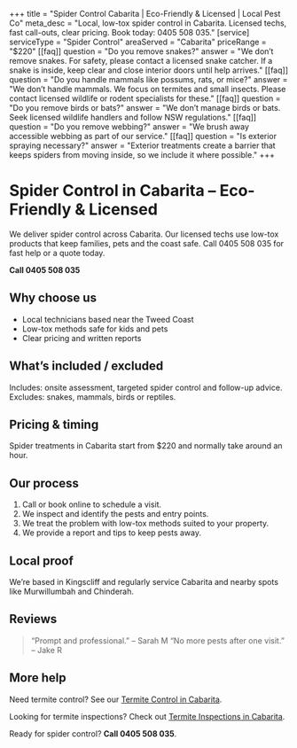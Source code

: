 +++
title = "Spider Control Cabarita | Eco-Friendly & Licensed | Local Pest Co"
meta_desc = "Local, low-tox spider control in Cabarita. Licensed techs, fast call-outs, clear pricing. Book today: 0405 508 035."
[service]
serviceType = "Spider Control"
areaServed = "Cabarita"
priceRange = "$220"
[[faq]]
question = "Do you remove snakes?"
answer = "We don’t remove snakes. For safety, please contact a licensed snake catcher. If a snake is inside, keep clear and close interior doors until help arrives."
[[faq]]
question = "Do you handle mammals like possums, rats, or mice?"
answer = "We don’t handle mammals. We focus on termites and small insects. Please contact licensed wildlife or rodent specialists for these."
[[faq]]
question = "Do you remove birds or bats?"
answer = "We don’t manage birds or bats. Seek licensed wildlife handlers and follow NSW regulations."
[[faq]]
question = "Do you remove webbing?"
answer = "We brush away accessible webbing as part of our service."
[[faq]]
question = "Is exterior spraying necessary?"
answer = "Exterior treatments create a barrier that keeps spiders from moving inside, so we include it where possible."
+++

# Spider Control in Cabarita – Eco-Friendly & Licensed

We deliver spider control across Cabarita. Our licensed techs use low-tox
products that keep families, pets and the coast safe. Call 0405 508 035 for fast
help or a quote today.

**Call 0405 508 035**

## Why choose us

- Local technicians based near the Tweed Coast
- Low-tox methods safe for kids and pets
- Clear pricing and written reports

## What’s included / excluded

Includes: onsite assessment, targeted spider control and follow-up advice. Excludes: snakes, mammals, birds or reptiles.

## Pricing & timing

Spider treatments in Cabarita start from $220 and normally take around an hour.

## Our process

1. Call or book online to schedule a visit.
2. We inspect and identify the pests and entry points.
3. We treat the problem with low-tox methods suited to your property.
4. We provide a report and tips to keep pests away.

## Local proof

We’re based in Kingscliff and regularly service Cabarita and nearby spots like Murwillumbah and Chinderah.

## Reviews

> “Prompt and professional.” – Sarah M
> “No more pests after one visit.” – Jake R

## More help

Need termite control? See our [Termite Control in Cabarita](/termite-control-cabarita/).

Looking for termite inspections? Check out [Termite Inspections in Cabarita](/termite-inspections-cabarita/).

Ready for spider control? **Call 0405 508 035**.
